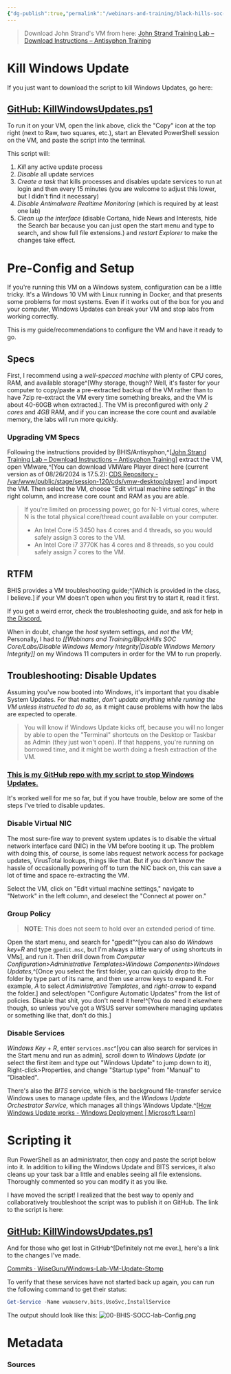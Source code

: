 ```yaml
---
{"dg-publish":true,"permalink":"/webinars-and-training/black-hills-soc-core/labs/00-bhis-socc-lab-config/","tags":["VM"],"noteIcon":""}
---
```


> Download John Strand's VM from here: [John Strand Training Lab – Download Instructions – Antisyphon Training](https://www.antisyphontraining.com/john-strand-training-lab-download-instructions/)

# Kill Windows Update
If you just want to download the script to kill Windows Updates, go here:

## [GitHub: KillWindowsUpdates.ps1](https://github.com/WiseGuru/Windows-Lab-VM-Update-Stomp/blob/main/KillWindowsUpdates.ps1)

To run it on your VM, open the link above, click the "Copy" icon at the top right (next to Raw, two squares, etc.), start an Elevated PowerShell session on the VM, and paste the script into the terminal.

This script will:
1. *Kill* any active update process
2. *Disable* all update services
3. *Create a task* that kills processes and disables update services to run at login and then every 15 minutes (you are welcome to adjust this lower, but I didn't find it necessary)
4. *Disable Antimalware Realtime Monitoring* (which is required by at least one lab)
5. *Clean up the interface* (disable Cortana, hide News and Interests, hide the Search bar because you can just open the start menu and type to search, and show full file extensions.) and *restart Explorer* to make the changes take effect.

# Pre-Config and Setup

If you're running this VM on a Windows system, configuration can be a little tricky. It's a Windows 10 VM with Linux running in Docker, and that presents some problems for most systems. Even if it works out of the box for you and your computer, Windows Updates can break your VM and stop labs from working correctly.

This is my guide/recommendations to configure the VM and have it ready to go.
## Specs
First, I recommend using a *well-specced machine* with plenty of CPU cores, RAM, and available storage^[Why storage, though? Well, it's faster for your computer to copy/paste a pre-extracted backup of the VM rather than to have 7zip re-extract the VM every time something breaks, and the VM is about 40-60GB when extracted.]. The VM is preconfigured with only *2 cores* and *4GB* RAM, and if you can increase the core count and available memory, the labs will run more quickly.

### Upgrading VM Specs
Following the instructions provided by BHIS/Antisyphon,^[[John Strand Training Lab – Download Instructions – Antisyphon Training](https://www.antisyphontraining.com/john-strand-training-lab-download-instructions/)] extract the VM, open VMware,^[You can download VMWare Player direct here (current version as of 08/26/2024 is 17.5.2): [CDS Repository - /var/www/public/stage/session-120/cds/vmw-desktop/player](https://softwareupdate.vmware.com/cds/vmw-desktop/player/)] and import the VM. Then select the VM, choose "Edit virtual machine settings" in the right column, and increase core count and RAM as you are able.

> If you're limited on processing power, go for N-1 virtual cores, where N is the total physical core/thread count available on your computer.
> - An Intel Core i5 3450 has 4 cores and 4 threads, so you would safely assign 3 cores to the VM.
> - An Intel Core i7 3770K has 4 cores and 8 threads, so you could safely assign 7 cores to the VM.

## RTFM
BHIS provides a VM troubleshooting guide;^[Which is provided in the class, I believe.] if your VM doesn't open when you first try to start it, read it first. 

If you get a weird error, check the troubleshooting guide, and ask for help in [the Discord.](https://discord.gg/antisyphon)

When in doubt, change the *host* system settings, and *not the VM*; Personally, I had to *[[Webinars and Training/BlackHills SOC Core/Labs/Disable Windows Memory Integrity\|Disable Windows Memory Integrity]]* on my Windows 11 computers in order for the VM to run properly.
## Troubleshooting: Disable Updates
Assuming you've now booted into Windows, it's important that you disable System Updates. For that matter, *don't update anything while running the VM unless instructed to do so,* as it might cause problems with how the labs are expected to operate.

> You will know if Windows Update kicks off, because you will no longer by able to open the "Terminal" shortcuts on the Desktop or Taskbar as Admin (they just won't open).
> If that happens, you're running on borrowed time, and it might be worth doing a fresh extraction of the VM.

### [This is my GitHub repo with my script to stop Windows Updates.](https://github.com/WiseGuru/Windows-Lab-VM-Update-Stomp) 
It's worked well for me so far, but if you have trouble, below are some of the steps I've tried to disable updates.

### Disable Virtual NIC
The most sure-fire way to prevent system updates is to disable the virtual network interface card (NIC) in the VM before booting it up. The problem with doing this, of course, is some labs request network access for package updates, VirusTotal lookups, things like that. But if you don't know the hassle of occasionally powering off to turn the NIC back on, this can save a lot of time and space re-extracting the VM.

Select the VM, click on "Edit virtual machine settings," navigate to "Network" in the left column, and deselect the "Connect at power on."

### Group Policy
> **NOTE**: This does not seem to hold over an extended period of time.

Open the start menu, and search for "gpedit"^[you can also do *Windows key+R* and type `gpedit.msc`, but I'm always a little wary of using shortcuts in VMs], and run it. Then drill down from *Computer Configuration>Administrative Templates>Windows Components>Windows Updates*,^[Once you select the first folder, you can quickly drop to the folder by type part of its name, and then use arrow keys to expand it. For example, *A* to select *Administrative Templates*, and *right-arrow* to expand the folder.] and select/open "Configure Automatic Updates" from the list of policies. Disable that shit, you don't need it here!^[You do need it elsewhere though, so unless you've got a WSUS server somewhere managing updates or something like that, don't do this.]

### Disable Services
*Windows Key* + *R*, enter `services.msc`^[you can also search for services in the Start menu and run as admin], scroll down to *Windows Update* (or select the first item and type out "Windows Update" to jump down to it), Right-click>Properties, and change "Startup type" from "Manual" to "Disabled".

There's also the *BITS* service, which is the background file-transfer service Windows uses to manage update files, and the *Windows Update Orchestrator Service,* which manages all things Windows Update.^[[How Windows Update works - Windows Deployment | Microsoft Learn](https://learn.microsoft.com/en-us/windows/deployment/update/how-windows-update-works)]

# Scripting it
Run PowerShell as an administrator, then copy and paste the script below into it. In addition to killing the Windows Update and BITS services, it also cleans up your task bar a little and enables seeing all file extensions. Thoroughly commented so you can modify it as you like.

I have moved the script! I realized that the best way to openly and collaboratively troubleshoot the script was to publish it on GitHub. The link to the script is here:

## [GitHub: KillWindowsUpdates.ps1](https://github.com/WiseGuru/Windows-Lab-VM-Update-Stomp/blob/main/KillWindowsUpdates.ps1)

And for those who get lost in GitHub^[Definitely not me ever.], here's a link to the changes I've made.

[Commits · WiseGuru/Windows-Lab-VM-Update-Stomp](https://github.com/WiseGuru/Windows-Lab-VM-Update-Stomp/commits/main/)

To verify that these services have not started back up again, you can run the following command to get their status:

```PowerShell
Get-Service -Name wuauserv,bits,UsoSvc,InstallService
```
The output should look like this:
![00-BHIS-SOCC-lab-Config.png](/img/user/Attachments/00-BHIS-SOCC-lab-Config.png)


# Metadata

### Sources
